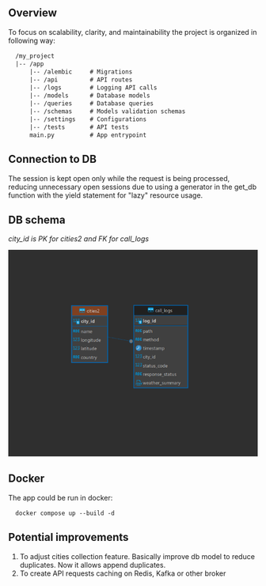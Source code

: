 ## Overview

To focus on scalability, clarity, and maintainability
the project is organized in following way:

      /my_project
      |-- /app             
          |-- /alembic     # Migrations 
          |-- /api         # API routes
          |-- /logs        # Logging API calls
          |-- /models      # Database models
          |-- /queries     # Database queries
          |-- /schemas     # Models validation schemas
          |-- /settings    # Configurations
          |-- /tests       # API tests
          main.py          # App entrypoint


## Connection to DB
The session is kept open only while the request is being processed, reducing unnecessary open sessions due to using a generator in the get_db function with the yield statement for "lazy" resource usage. 

## DB schema

*city_id is PK for cities2 and FK for call_logs*

![schema](image-1.png)


## Docker

The app could be run in docker:
      
      docker compose up --build -d


## Potential improvements
1. To adjust cities collection feature. Basically improve db model to reduce duplicates. Now it allows append duplicates.
2. To create API requests caching on Redis, Kafka or other broker